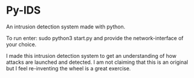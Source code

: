 # Py-IDS
An intrusion detection system made with python.

To run enter:
sudo python3 start.py 
and provide the network-interface of your choice.

I made this intrusion detection system to get an understanding of how attacks are launched and detected. I am not claiming 
that this is an original but I feel re-inventing the wheel is a great exercise. 
